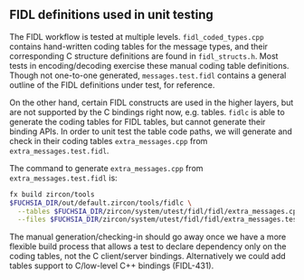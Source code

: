 ## FIDL definitions used in unit testing

The FIDL workflow is tested at multiple levels. `fidl_coded_types.cpp` contains hand-written
coding tables for the message types, and their corresponding C structure definitions are found in
`fidl_structs.h`. Most tests in encoding/decoding exercise these manual coding table definitions.
Though not one-to-one generated, `messages.test.fidl` contains a general outline of the FIDL
definitions under test, for reference.

On the other hand, certain FIDL constructs are used in the higher layers, but are not supported
by the C bindings right now, e.g. tables. `fidlc` is able to generate the coding tables for FIDL
tables, but cannot generate their binding APIs. In order to unit test the table code paths, we will
generate and check in their coding tables `extra_messages.cpp` from `extra_messages.test.fidl`.

The command to generate `extra_messages.cpp` from `extra_messages.test.fidl` is:

```bash
fx build zircon/tools
$FUCHSIA_DIR/out/default.zircon/tools/fidlc \
  --tables $FUCHSIA_DIR/zircon/system/utest/fidl/fidl/extra_messages.cpp \
  --files $FUCHSIA_DIR/zircon/system/utest/fidl/fidl/extra_messages.test.fidl
```

The manual generation/checking-in should go away once we have a more flexible build process that
allows a test to declare dependency only on the coding tables, not the C client/server bindings.
Alternatively we could add tables support to C/low-level C++ bindings (FIDL-431).
